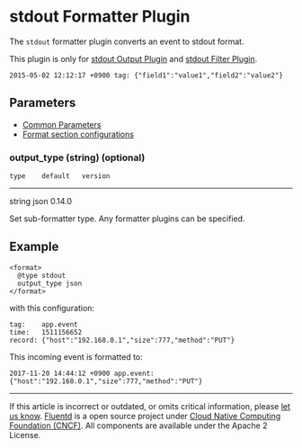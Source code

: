 # stdout Formatter Plugin

The `stdout` formatter plugin converts an event to stdout format.

This plugin is only for [stdout Output Plugin](/plugins/output/out_stdout.md) and [stdout Filter Plugin](/articles/filter_stdout.md).

``` {.CodeRay}
2015-05-02 12:12:17 +0900 tag: {"field1":"value1","field2":"value2"}
```


## Parameters

-   [Common Parameters](/configuration/plugin-common-parameters.md)
-   [Format section configurations](/configuration/format-section.md)


### output\_type (string) (optional)

    type    default   version
  -------- --------- ---------
   string    json     0.14.0

Set sub-formatter type. Any formatter plugins can be specified.


## Example

``` {.CodeRay}
<format>
  @type stdout
  output_type json
</format>
```

with this configuration:

``` {.CodeRay}
tag:    app.event
time:   1511156652
record: {"host":"192.168.0.1","size":777,"method":"PUT"}
```

This incoming event is formatted to:

``` {.CodeRay}
2017-11-20 14:44:12 +0900 app.event: {"host":"192.168.0.1","size":777,"method":"PUT"}
```


------------------------------------------------------------------------

If this article is incorrect or outdated, or omits critical information, please [let us know](https://github.com/fluent/fluentd-docs/issues?state=open).
[Fluentd](http://www.fluentd.org/) is a open source project under [Cloud Native Computing Foundation (CNCF)](https://cncf.io/). All components are available under the Apache 2 License.
